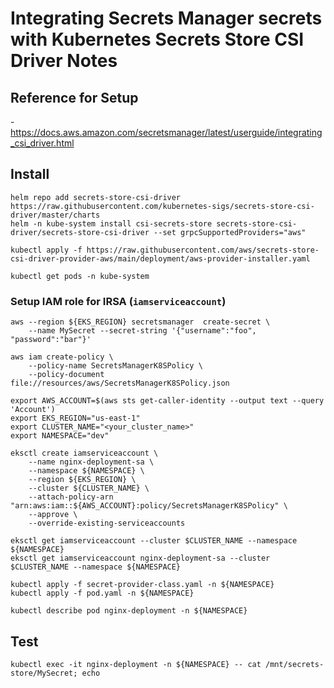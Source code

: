 # Integrating Secrets Manager secrets with Kubernetes Secrets Store CSI Driver Notes

## Reference for Setup

-<https://docs.aws.amazon.com/secretsmanager/latest/userguide/integrating_csi_driver.html>

## Install

```shell
helm repo add secrets-store-csi-driver https://raw.githubusercontent.com/kubernetes-sigs/secrets-store-csi-driver/master/charts
helm -n kube-system install csi-secrets-store secrets-store-csi-driver/secrets-store-csi-driver --set grpcSupportedProviders="aws"

kubectl apply -f https://raw.githubusercontent.com/aws/secrets-store-csi-driver-provider-aws/main/deployment/aws-provider-installer.yaml

kubectl get pods -n kube-system
```

### Setup IAM role for IRSA (`iamserviceaccount`)

```shell
aws --region ${EKS_REGION} secretsmanager  create-secret \
    --name MySecret --secret-string '{"username":"foo", "password":"bar"}'

aws iam create-policy \
    --policy-name SecretsManagerK8SPolicy \
    --policy-document file://resources/aws/SecretsManagerK8SPolicy.json

export AWS_ACCOUNT=$(aws sts get-caller-identity --output text --query 'Account')
export EKS_REGION="us-east-1"
export CLUSTER_NAME="<your_cluster_name>"
export NAMESPACE="dev"

eksctl create iamserviceaccount \
    --name nginx-deployment-sa \
    --namespace ${NAMESPACE} \
    --region ${EKS_REGION} \
    --cluster ${CLUSTER_NAME} \
    --attach-policy-arn "arn:aws:iam::${AWS_ACCOUNT}:policy/SecretsManagerK8SPolicy" \
    --approve \
    --override-existing-serviceaccounts

eksctl get iamserviceaccount --cluster $CLUSTER_NAME --namespace ${NAMESPACE}
eksctl get iamserviceaccount nginx-deployment-sa --cluster $CLUSTER_NAME --namespace ${NAMESPACE}
```

```shell
kubectl apply -f secret-provider-class.yaml -n ${NAMESPACE}
kubectl apply -f pod.yaml -n ${NAMESPACE}

kubectl describe pod nginx-deployment -n ${NAMESPACE}
```

## Test

```shell
kubectl exec -it nginx-deployment -n ${NAMESPACE} -- cat /mnt/secrets-store/MySecret; echo
```
